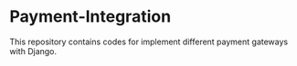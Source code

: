# Payment-Integration
This repository contains codes for implement different payment gateways with Django.
